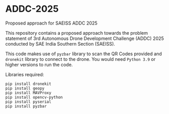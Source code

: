 # ADDC-2025
Proposed approach for SAEISS ADDC 2025

This repository contains a proposed approach towards the problem statement of 3rd Autonomous Drone Development Challenge (ADDC) 2025 conducted by SAE India Southern Section (SAEISS). 

This code makes use of ```pyzbar``` library to scan the QR Codes provided and ```dronekit``` library to connect to the drone. You would need ```Python 3.9``` or higher versions to run the code.

Libraries required:
```
pip install dronekit
pip install geopy
pip install MAVProxy
pip install opencv-python
pip install pyserial
pip install pyzbar
```
